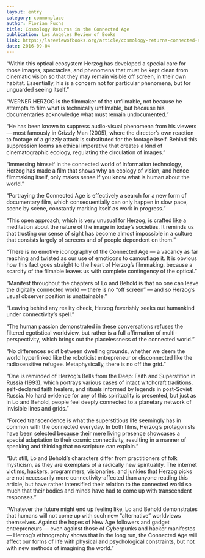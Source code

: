 ```yaml
---
layout: entry
category: commonplace
author: Florian Fuchs
title: Cosmology Returns in the Connected Age
publication: Los Angeles Review of Books
link: https://lareviewofbooks.org/article/cosmology-returns-connected-age-werner-herzogs-lo-behold/
date: 2016-09-04
---
```


“Within this optical ecosystem Herzog has developed a special care for those images, spectacles, and phenomena that must be kept clean from cinematic vision so that they may remain visible off screen, in their own habitat. Essentially, his is a concern not for particular phenomena, but for unguarded seeing itself.”

“WERNER HERZOG is the filmmaker of the unfilmable, not because he attempts to film what is technically unfilmable, but because his documentaries acknowledge what must remain undocumented.”

“He has been known to suppress audio-visual phenomena from his viewers — most famously in Grizzly Man (2005), where the director’s own reaction to footage of a grizzly attack is substituted for the footage itself. Behind this suppression looms an ethical imperative that creates a kind of cinematographic ecology, regulating the circulation of images.”

“Immersing himself in the connected world of information technology, Herzog has made a film that shows why an ecology of vision, and hence filmmaking itself, only makes sense if you know what is human about the world.”

“Portraying the Connected Age is effectively a search for a new form of documentary film, which consequentially can only happen in slow pace, scene by scene, constantly marking itself as work in progress.”

“This open approach, which is very unusual for Herzog, is crafted like a meditation about the nature of the image in today’s societies. It reminds us that trusting our sense of sight has become almost impossible in a culture that consists largely of screens and of people dependent on them.”

“There is no emotive iconography of the Connected Age — a vacancy as far reaching and twisted as our use of emoticons to camouflage it. It is obvious how this fact goes straight to the heart of Herzog’s filmmaking, because a scarcity of the filmable leaves us with complete contingency of the optical.”

“Manifest throughout the chapters of Lo and Behold is that no one can leave the digitally connected world — there is no “off screen” — and so Herzog’s usual observer position is unattainable.”

“Leaving behind any reality check, Herzog feverishly seeks out humankind under connectivity’s spell.”

“The human passion demonstrated in these conversations refuses the filtered egotistical worldview, but rather is a full affirmation of multi-perspectivity, which brings out the placelessness of the connected world.”

“No differences exist between dwelling grounds, whether we deem the world hyperlinked like the roboticist entrepreneur or disconnected like the radiosensitive refugee. Metaphysically, there is no off the grid.”

“One is reminded of Herzog’s Bells from the Deep: Faith and Superstition in Russia (1993), which portrays various cases of intact witchcraft traditions, self-declared faith healers, and rituals informed by legends in post-Soviet Russia. No hard evidence for any of this spirituality is presented, but just as in Lo and Behold, people feel deeply connected to a planetary network of invisible lines and grids.”

“Forced transcendence is what the superstitious life seemingly has in common with the connected everyday. In both films, Herzog’s protagonists have been selected because their mere living presence showcases a special adaptation to their cosmic connectivity, resulting in a manner of speaking and thinking that no scripture can explain.”

“But still, Lo and Behold’s characters differ from practitioners of folk mysticism, as they are exemplars of a radically new spirituality. The internet victims, hackers, programmers, visionaries, and junkies that Herzog picks are not necessarily more connectivity-affected than anyone reading this article, but have rather intensified their relation to the connected world so much that their bodies and minds have had to come up with transcendent responses.”

“Whatever the future might end up feeling like, Lo and Behold demonstrates that humans will not come up with such new “alternative” worldviews themselves. Against the hopes of New Age followers and gadget entrepreneurs — even against those of Cyberpunks and hacker manifestos — Herzog’s ethnography shows that in the long run, the Connected Age will affect our forms of life with physical and psychological constraints, but not with new methods of imagining the world.”
